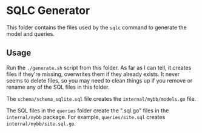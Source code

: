 # SQLC Generator

This folder contains the files used by the `sqlc` command to generate the model and queries.

## Usage

Run the `./generate.sh` script from this folder.
As far as I can tell, it creates files if they're missing, overwrites them if they already exists.
It never seems to delete files, so you may need to clean things up if you remove or rename any of the SQL files in this folder.

The `schema/schema_sqlite.sql` file creates the `internal/mybb/models.go` file.

The SQL files in the `queries` folder create the ".sql.go" files in the `internal/mybb` package.
For example, `queries/site.sql` creates `internal/mybb/site.sql.go`.

